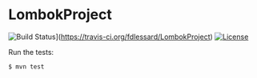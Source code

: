 # LombokProject

![Build Status](https://travis-ci.org/fdlessard/BasicMavenProject.svg)](https://travis-ci.org/fdlessard/LombokProject)
[![License](http://img.shields.io/:license-mit-blue.svg)](https://github.com/fdlessard/LombokProject/blob/master/LICENSE)

Run the tests:

```
$ mvn test
```


